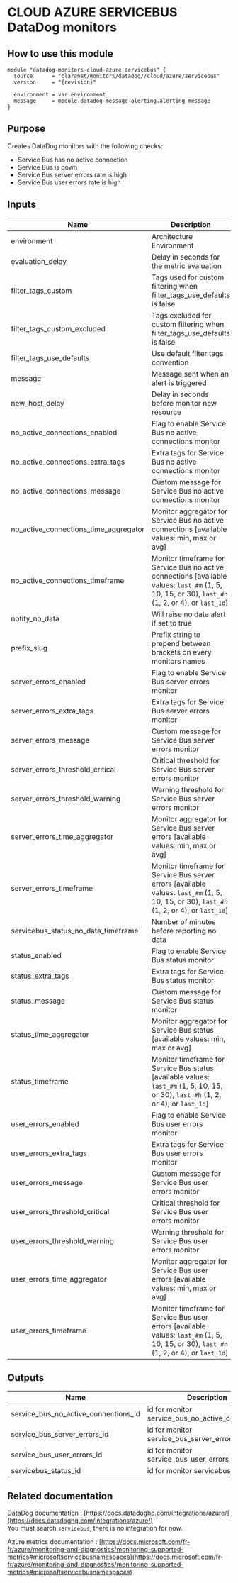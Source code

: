 # CLOUD AZURE SERVICEBUS DataDog monitors

## How to use this module

```hcl
module "datadog-monitors-cloud-azure-servicebus" {
  source      = "claranet/monitors/datadog//cloud/azure/servicebus"
  version     = "{revision}"

  environment = var.environment
  message     = module.datadog-message-alerting.alerting-message
}

```

## Purpose

Creates DataDog monitors with the following checks:

- Service Bus has no active connection
- Service Bus is down
- Service Bus server errors rate is high
- Service Bus user errors rate is high

## Inputs

| Name | Description | Type | Default | Required |
|------|-------------|------|---------|:-----:|
| environment | Architecture Environment | `string` | n/a | yes |
| evaluation\_delay | Delay in seconds for the metric evaluation | `number` | `900` | no |
| filter\_tags\_custom | Tags used for custom filtering when filter\_tags\_use\_defaults is false | `string` | `"*"` | no |
| filter\_tags\_custom\_excluded | Tags excluded for custom filtering when filter\_tags\_use\_defaults is false | `string` | `""` | no |
| filter\_tags\_use\_defaults | Use default filter tags convention | `string` | `"true"` | no |
| message | Message sent when an alert is triggered | `any` | n/a | yes |
| new\_host\_delay | Delay in seconds before monitor new resource | `number` | `300` | no |
| no\_active\_connections\_enabled | Flag to enable Service Bus no active connections monitor | `string` | `"true"` | no |
| no\_active\_connections\_extra\_tags | Extra tags for Service Bus no active connections monitor | `list(string)` | `[]` | no |
| no\_active\_connections\_message | Custom message for Service Bus no active connections monitor | `string` | `""` | no |
| no\_active\_connections\_time\_aggregator | Monitor aggregator for Service Bus no active connections [available values: min, max or avg] | `string` | `"max"` | no |
| no\_active\_connections\_timeframe | Monitor timeframe for Service Bus no active connections [available values: `last_#m` (1, 5, 10, 15, or 30), `last_#h` (1, 2, or 4), or `last_1d`] | `string` | `"last_5m"` | no |
| notify\_no\_data | Will raise no data alert if set to true | `bool` | `true` | no |
| prefix\_slug | Prefix string to prepend between brackets on every monitors names | `string` | `""` | no |
| server\_errors\_enabled | Flag to enable Service Bus server errors monitor | `string` | `"true"` | no |
| server\_errors\_extra\_tags | Extra tags for Service Bus server errors monitor | `list(string)` | `[]` | no |
| server\_errors\_message | Custom message for Service Bus server errors monitor | `string` | `""` | no |
| server\_errors\_threshold\_critical | Critical threshold for Service Bus server errors monitor | `number` | `90` | no |
| server\_errors\_threshold\_warning | Warning threshold for Service Bus server errors monitor | `number` | `50` | no |
| server\_errors\_time\_aggregator | Monitor aggregator for Service Bus server errors [available values: min, max or avg] | `string` | `"min"` | no |
| server\_errors\_timeframe | Monitor timeframe for Service Bus server errors [available values: `last_#m` (1, 5, 10, 15, or 30), `last_#h` (1, 2, or 4), or `last_1d`] | `string` | `"last_5m"` | no |
| servicebus\_status\_no\_data\_timeframe | Number of minutes before reporting no data | `string` | `10` | no |
| status\_enabled | Flag to enable Service Bus status monitor | `string` | `"true"` | no |
| status\_extra\_tags | Extra tags for Service Bus status monitor | `list(string)` | `[]` | no |
| status\_message | Custom message for Service Bus status monitor | `string` | `""` | no |
| status\_time\_aggregator | Monitor aggregator for Service Bus status [available values: min, max or avg] | `string` | `"max"` | no |
| status\_timeframe | Monitor timeframe for Service Bus status [available values: `last_#m` (1, 5, 10, 15, or 30), `last_#h` (1, 2, or 4), or `last_1d`] | `string` | `"last_5m"` | no |
| user\_errors\_enabled | Flag to enable Service Bus user errors monitor | `string` | `"true"` | no |
| user\_errors\_extra\_tags | Extra tags for Service Bus user errors monitor | `list(string)` | `[]` | no |
| user\_errors\_message | Custom message for Service Bus user errors monitor | `string` | `""` | no |
| user\_errors\_threshold\_critical | Critical threshold for Service Bus user errors monitor | `number` | `90` | no |
| user\_errors\_threshold\_warning | Warning threshold for Service Bus user errors monitor | `number` | `50` | no |
| user\_errors\_time\_aggregator | Monitor aggregator for Service Bus user errors [available values: min, max or avg] | `string` | `"min"` | no |
| user\_errors\_timeframe | Monitor timeframe for Service Bus user errors [available values: `last_#m` (1, 5, 10, 15, or 30), `last_#h` (1, 2, or 4), or `last_1d`] | `string` | `"last_5m"` | no |

## Outputs

| Name | Description |
|------|-------------|
| service\_bus\_no\_active\_connections\_id | id for monitor service\_bus\_no\_active\_connections |
| service\_bus\_server\_errors\_id | id for monitor service\_bus\_server\_errors |
| service\_bus\_user\_errors\_id | id for monitor service\_bus\_user\_errors |
| servicebus\_status\_id | id for monitor servicebus\_status |

## Related documentation

DataDog documentation : [https://docs.datadoghq.com/integrations/azure/](https://docs.datadoghq.com/integrations/azure/)  
You must search `servicebus`, there is no integration for now.

Azure metrics documentation : [https://docs.microsoft.com/fr-fr/azure/monitoring-and-diagnostics/monitoring-supported-metrics#microsoftservicebusnamespaces](https://docs.microsoft.com/fr-fr/azure/monitoring-and-diagnostics/monitoring-supported-metrics#microsoftservicebusnamespaces)
